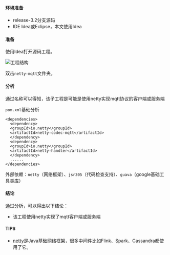 #### 环境准备

- release-3.2分支源码
- IDE Idea或Eclipse，本文使用Idea


#### 准备

使用Idea打开源码工程。

![工程结构](../../image/工程结构.png)

双击`netty-mqtt`文件夹。

#### 分析
通过名称可以得知，该子工程是可能是使用netty实现mqtt协议的客户端或服务端

`pom.xml`基础分析

```
<dependencies>
  <dependency>
  <groupId>io.netty</groupId>
  <artifactId>netty-codec-mqtt</artifactId>
  </dependency>
  <dependency>
  <groupId>io.netty</groupId>
  <artifactId>netty-handler</artifactId>
  </dependency>
  ......
</dependencies>        
```

外部依赖：`netty`（网络框架）、`jsr305`（代码检查支持）、`guava`（google基础工具类库）

#### 结论
通过分析，可以得出以下结论：

- 该工程使用netty实现了mqtt客户端或服务端

#### TIPS

- [netty](https://netty.io/)是Java基础网络框架，很多中间件比如Flink、Spark、Cassandra都使用了它。


